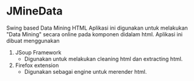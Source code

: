 JMineData
=========

Swing based Data Mining HTML
Aplikasi ini digunakan untuk melakukan "Data Mining" secara online pada komponen <Table> didalam html.
Aplikasi ini dibuat menggunakan
1. JSoup Framework
   - Digunakan untuk melakukan cleaning html dan extracting html.
2. Firefox extension
   - Digunakan sebagai engine untuk merender html.


